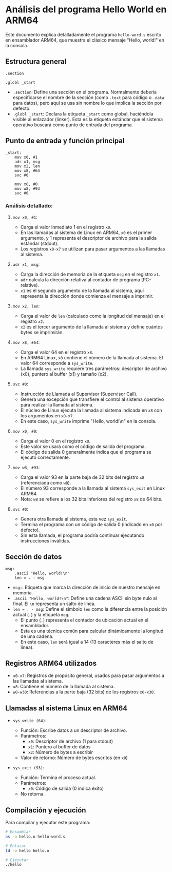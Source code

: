 # Análisis del programa Hello World en ARM64

Este documento explica detalladamente el programa `hello-word.s` escrito en ensamblador ARM64, que muestra el clásico mensaje "Hello, world!" en la consola.

## Estructura general

```assembly
.section 

.globl _start
```

- `.section`: Define una sección en el programa. Normalmente debería especificarse el nombre de la sección (como `.text` para código o `.data` para datos), pero aquí se usa sin nombre lo que implica la sección por defecto.
- `.globl _start`: Declara la etiqueta `_start` como global, haciéndola visible al enlazador (linker). Esta es la etiqueta estándar que el sistema operativo buscará como punto de entrada del programa.

## Punto de entrada y función principal

```assembly
_start:
    mov x0, #1  
    adr x1, msg
    mov x2, len
    mov x8, #64
    svc #0

    mov x8, #0
    mov w8, #93
    svc #0
```

### Análisis detallado:

1. `mov x0, #1`:
   - Carga el valor inmediato 1 en el registro `x0`.
   - En las llamadas al sistema de Linux en ARM64, `x0` es el primer argumento, y 1 representa el descriptor de archivo para la salida estándar (stdout).
   - Los registros `x0-x7` se utilizan para pasar argumentos a las llamadas al sistema.

2. `adr x1, msg`:
   - Carga la dirección de memoria de la etiqueta `msg` en el registro `x1`.
   - `adr` calcula la dirección relativa al contador de programa (PC-relative).
   - `x1` es el segundo argumento de la llamada al sistema, aquí representa la dirección donde comienza el mensaje a imprimir.

3. `mov x2, len`:
   - Carga el valor de `len` (calculado como la longitud del mensaje) en el registro `x2`.
   - `x2` es el tercer argumento de la llamada al sistema y define cuántos bytes se imprimirán.

4. `mov x8, #64`:
   - Carga el valor 64 en el registro `x8`.
   - En ARM64 Linux, `x8` contiene el número de la llamada al sistema. El valor 64 corresponde a `sys_write`.
   - La llamada `sys_write` requiere tres parámetros: descriptor de archivo (x0), puntero al buffer (x1) y tamaño (x2).

5. `svc #0`:
   - Instrucción de Llamada al Supervisor (Supervisor Call).
   - Genera una excepción que transfiere el control al sistema operativo para realizar la llamada al sistema.
   - El núcleo de Linux ejecuta la llamada al sistema indicada en `x8` con los argumentos en `x0-x7`.
   - En este caso, `sys_write` imprime "Hello, world!\n" en la consola.

6. `mov x0, #0`:
   - Carga el valor 0 en el registro `x0`.
   - Este valor se usará como el código de salida del programa.
   - El código de salida 0 generalmente indica que el programa se ejecutó correctamente.

7. `mov w8, #93`:
   - Carga el valor 93 en la parte baja de 32 bits del registro `x8` (referenciada como `w8`).
   - El número 93 corresponde a la llamada al sistema `sys_exit` en Linux ARM64.
   - Nota: `w8` se refiere a los 32 bits inferiores del registro `x8` de 64 bits.

8. `svc #0`:
   - Genera otra llamada al sistema, esta vez `sys_exit`.
   - Termina el programa con un código de salida 0 (indicado en `x0` por defecto).
   - Sin esta llamada, el programa podría continuar ejecutando instrucciones inválidas.

## Sección de datos

```assembly
msg:
    .ascii "Hello, world!\n"
    len = . - msg
```

- `msg:`: Etiqueta que marca la dirección de inicio de nuestro mensaje en memoria.
- `.ascii "Hello, world!\n"`: Define una cadena ASCII sin byte nulo al final. El `\n` representa un salto de línea.
- `len = . - msg`: Define el símbolo `len` como la diferencia entre la posición actual (`.`) y la etiqueta `msg`.
  - El punto (`.`) representa el contador de ubicación actual en el ensamblador.
  - Esta es una técnica común para calcular dinámicamente la longitud de una cadena.
  - En este caso, `len` será igual a 14 (13 caracteres más el salto de línea).

## Registros ARM64 utilizados

- `x0-x7`: Registros de propósito general, usados para pasar argumentos a las llamadas al sistema.
- `x8`: Contiene el número de la llamada al sistema.
- `w0-w30`: Referencias a la parte baja (32 bits) de los registros `x0-x30`.

## Llamadas al sistema Linux en ARM64

- `sys_write (64)`: 
  - Función: Escribe datos a un descriptor de archivo.
  - Parámetros: 
    - `x0`: Descriptor de archivo (1 para stdout)
    - `x1`: Puntero al buffer de datos
    - `x2`: Número de bytes a escribir
  - Valor de retorno: Número de bytes escritos (en `x0`)

- `sys_exit (93)`: 
  - Función: Termina el proceso actual.
  - Parámetros: 
    - `x0`: Código de salida (0 indica éxito)
  - No retorna.

## Compilación y ejecución

Para compilar y ejecutar este programa:

```bash
# Ensamblar
as -o hello.o hello-word.s

# Enlazar
ld -o hello hello.o

# Ejecutar
./hello
```
